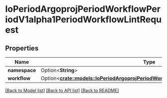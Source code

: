 # IoPeriodArgoprojPeriodWorkflowPeriodV1alpha1PeriodWorkflowLintRequest

## Properties

Name | Type | Description | Notes
------------ | ------------- | ------------- | -------------
**namespace** | Option<**String**> |  | [optional]
**workflow** | Option<[**crate::models::IoPeriodArgoprojPeriodWorkflowPeriodV1alpha1PeriodWorkflow**](io.argoproj.workflow.v1alpha1.Workflow.md)> |  | [optional]

[[Back to Model list]](../README.md#documentation-for-models) [[Back to API list]](../README.md#documentation-for-api-endpoints) [[Back to README]](../README.md)


